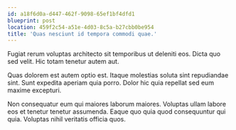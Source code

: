 ```yaml
---
id: a18f6d0a-d447-462f-9098-65ef1bf4dfd1
blueprint: post
location: 459f2c54-a51e-4d03-8c5a-b27cbb0be954
title: 'Quas nesciunt id tempora commodi quae.'
---
```

Fugiat rerum voluptas architecto sit temporibus ut deleniti eos. Dicta quo sed velit. Hic totam tenetur autem aut.

Quas dolorem est autem optio est. Itaque molestias soluta sint repudiandae sint. Sunt expedita aperiam quia porro. Dolor hic quia repellat sed eum maxime excepturi.

Non consequatur eum qui maiores laborum maiores. Voluptas ullam labore eos et tenetur tenetur assumenda. Eaque quo quia quod consequuntur qui quia. Voluptas nihil veritatis officia quos.